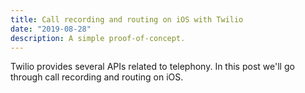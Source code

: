 ```yaml
---
title: Call recording and routing on iOS with Twilio
date: "2019-08-28"
description: A simple proof-of-concept.
---
```


Twilio provides several APIs related to telephony. In this post we'll go through call recording and routing on iOS.